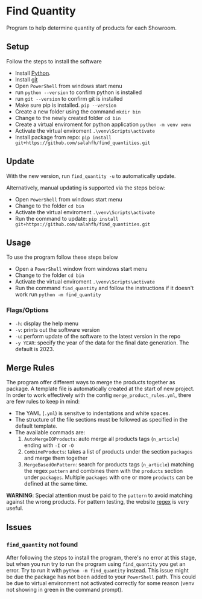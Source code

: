 # Find Quantity

Program to help determine quantity of products for each Showroom.

## Setup
Follow the steps to install the software
* Install [Python](https://www.python.org/downloads/).
* Install [git](https://git-scm.com/downloads)
* Open `PowerShell` from windows start menu
* run `python --version` to confirm python is installed
* run `git --version` to confirm git is installed
* Make sure pip is installed. `pip --version`
* Create a new folder using the command `mkdir bin`
* Change to the newly created folder `cd bin`
* Create a virtual enviroment for python application `python -m venv venv`
* Activate the virtual enviroment `.\venv\Scripts\activate` 
* Install package from repo: `pip install git+https://github.com/salahfh/find_quantities.git`


## Update
With the new version, run `find_quantity -u` to automatically update. 

Alternatively, manual updating is supported via the steps below:
* Open `PowerShell` from windows start menu
* Change to the folder `cd bin`
* Activate the virtual enviroment `.\venv\Scripts\activate`
* Run the command to update: `pip install git+https://github.com/salahfh/find_quantities.git`


## Usage
To use the program follow these steps below
* Open a `PowerShell` window from windows start menu
* Change to the folder `cd bin`
* Activate the virtual enviroment `.\venv\Scripts\activate`
* Run the command `find_quantity` and follow the instructions if it doesn't work run `python -m find_quantity`


### Flags/Options
* `-h`: display the help menu
* `-v`: prints out the software version
* `-u`: perform update of the software to the latest version in the repo
* `-y YEAR`: specify the year of the data for the final date generation. The default is 2023.


## Merge Rules
The program offer different ways to merge the products together as package. A template file is automatically 
created at the start of new project. In order to work effectively with the config `merge_product_rules.yml`,
there  are few rules to keep in mind: 
* The YAML (`.yml`) is sensitve to indentations and white spaces.
* The structure of the file sections must be followed as specified in the default template. 
* The available commads are: 
    1. `AutoMergeIOProducts`: auto merge all products tags (`n_article`) ending with `-I` or `-O` 
    2. `CombineProducts`: takes a list of products under the section `packages` and merge them together
    3. `MergeBasedOnPattern`: search for products tags (`n_article`) matching the regex `pattern` and
       combines them with the `products` section under `packages`. Multiple `packages` with one or 
        more `products` can be defined at the same time. 

**WARNING**: Special attention must be paid to the `pattern` to avoid matching against the wrong products. 
For pattern testing, the website [regex](https://regexr.com/) is very useful.



## Issues
### `find_quantity` not found
After following the steps to install the program, there's no error at this stage, but when you run try to run the program using `find_quantity` you get an error. Try to run it with `python -m find_quantity` instead. This issue might be due the package has not been added to your `PowerShell` path. This could be due to virtual environment not activated correctly for some reason (venv not showing in green in the command prompt). 


